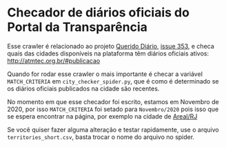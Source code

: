 # Checador de diários oficiais do Portal da Transparência

Esse crawler é relacionado ao projeto [Querido Diário](https://github.com/okfn-brasil/querido-diario), [issue 353](https://github.com/okfn-brasil/querido-diario/issues/353), e checa quais das cidades disponíveis na plataforma têm diários oficiais ativos: http://atmtec.org.br/#publicacao

Quando for rodar esse crawler o mais importante é checar a variável `MATCH_CRITERIA` em `city_checker_spider.py`, que é como é determinado se os diários oficiais publicados na cidade são recentes.

No momento em que esse checador foi escrito, estamos em Novembro de 2020, por isso `MATCH_CRITERIA` foi setado para `Novembro/2020` pois isso que se espera encontrar na página, por exemplo na cidade de [Areal/RJ](http://rj.portaldatransparencia.com.br/prefeitura/areal/)

Se você quiser fazer alguma alteração e testar rapidamente, use o arquivo `territories_short.csv`, basta trocar o nome do arquivo no spider.
